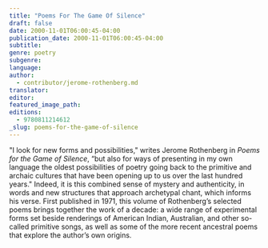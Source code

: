 ```yaml
---
title: "Poems For The Game Of Silence"
draft: false
date: 2000-11-01T06:00:45-04:00
publication_date: 2000-11-01T06:00:45-04:00
subtitle:
genre: poetry
subgenre:
language:
author:
  - contributor/jerome-rothenberg.md
translator:
editor:
featured_image_path:
editions:
  - 9780811214612
_slug: poems-for-the-game-of-silence
---
```


"I look for new forms and possibilities," writes Jerome Rothenberg in _Poems for the Game of Silence_, “but also for ways of presenting in my own language the oldest possibilities of poetry going back to the primitive and archaic cultures that have been opening up to us over the last hundred years." Indeed, it is this combined sense of mystery and authenticity, in words and new structures that approach archetypal chant, which informs his verse. First published in 1971, this volume of Rothenberg’s selected poems brings together the work of a decade: a wide range of experimental forms set beside renderings of American Indian, Australian, and other so-called primitive songs, as well as some of the more recent ancestral poems that explore the author’s own origins.

